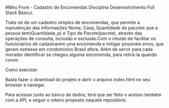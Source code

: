 #Meu Front  - Cadastro de Encomendas
Disciplina Desenvolvimento Full Stack Básico.

Trata-se de um cadastro simples de encomendas, que permite a manutenção das informações Nome, Casa, Quantidade de pacotes que a pessoa tem(Quantidade_p) e Tipo de Pacote(pacote), através das operações de consulta, inclusão e exclusão.Com o intuido de facilitar os funcionários de cadastrarem uma encomenda e mitigar possíveis erros, que geram estresse em condominíos Brasil afora. Além de servir para cada morador identificar se chegou alguma encomenda, para retirá-la quando convir.

Como executar:

Basta fazer o download do projeto e abrir o arquivo index.html no seu browser e navegar.

Para acessar junto ao banco de dados, terá que ser feito o acesso também com a API, e seguir o roteiro proposto naquele repositório.


